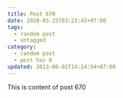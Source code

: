 ```yaml
---
title: Post 670
date: 2020-03-25T03:23:43+07:00
tags:
  - random post
  - untagged
category:
  - random post
  - post has 0
updated: 2013-06-02T14:14:54+07:00
---
```

This is content of post 670